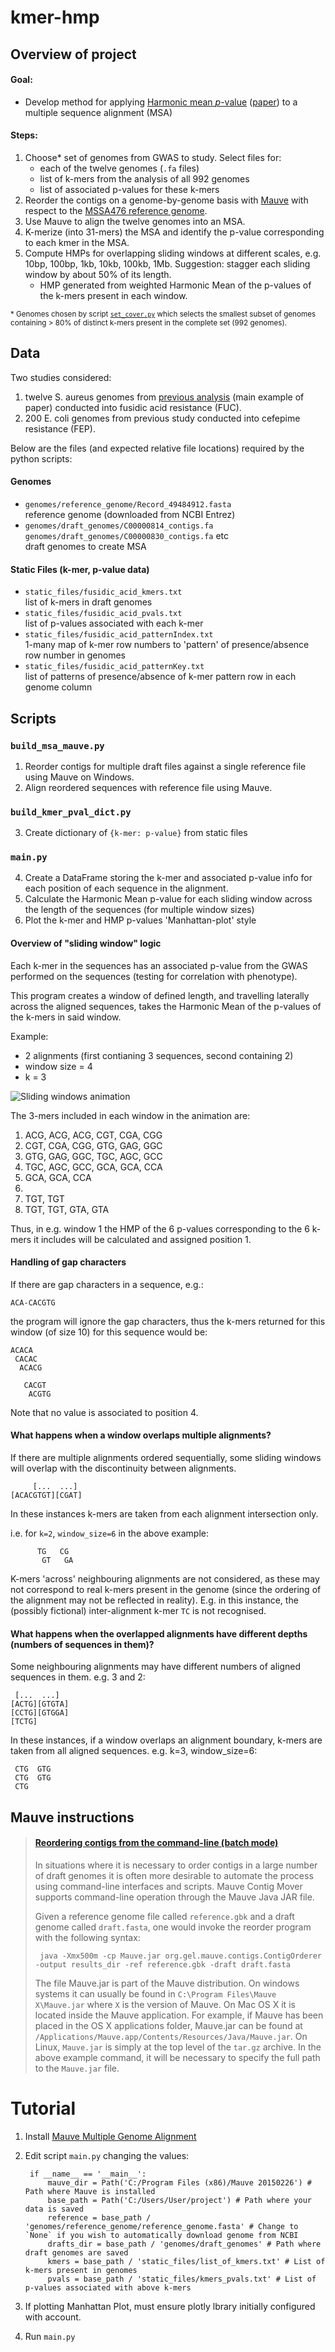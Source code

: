 # kmer-hmp

## Overview of project

#### Goal:

- Develop method for applying [Harmonic mean *p*-value](https://en.wikipedia.org/wiki/Harmonic_mean_p-value) ([paper](https://www.pnas.org/content/116/4/1195)) to a multiple sequence alignment (MSA)

#### Steps:

1. Choose* set of genomes from GWAS to study. Select files for:
    - each of the twelve genomes (`.fa` files)
    - list of k-mers from the analysis of all 992 genomes
    - list of associated p-values for these k-mers
2. Reorder the contigs on a genome-by-genome basis with [Mauve](http://darlinglab.org/mauve/mauve.html) with respect to the [MSSA476 reference genome](https://www.ncbi.nlm.nih.gov/nuccore/BX571857.1).
3. Use Mauve to align the twelve genomes into an MSA.
4. K-merize (into 31-mers) the MSA and identify the p-value corresponding to each kmer in the MSA.
5. Compute HMPs for overlapping sliding windows at different scales, e.g. 10bp, 100bp, 1kb, 10kb, 100kb, 1Mb. Suggestion: stagger each sliding window by about 50% of its length.
    - HMP generated from weighted Harmonic Mean of the p-values of the k-mers present in each window.

<sup>\* Genomes chosen by script [`set_cover.py`](https://github.com/ja-ox/kmer-hmp/tree/master/set-cover) which selects the smallest subset of genomes containing > 80% of distinct k-mers present in the complete set (992 genomes).</sup>

## Data

Two studies considered:
  1. twelve S. aureus genomes from [previous analysis](http://sro.sussex.ac.uk/id/eprint/63252/1/Earle%20SG%202016.pdf) (main example of paper) conducted into fusidic acid resistance (FUC).
  2. 200 E. coli genomes from previous study conducted into cefepime resistance (FEP).
  
Below are the files (and expected relative file locations) required by the python scripts:

#### Genomes
- `genomes/reference_genome/Record_49484912.fasta`    
reference genome (downloaded from NCBI Entrez)
- `genomes/draft_genomes/C00000814_contigs.fa`    
  `genomes/draft_genomes/C00000830_contigs.fa` etc   
draft genomes to create MSA

#### Static Files (k-mer, p-value data)
- `static_files/fusidic_acid_kmers.txt`  
list of k-mers in draft genomes
- `static_files/fusidic_acid_pvals.txt`  
list of p-values associated with each k-mer
- `static_files/fusidic_acid_patternIndex.txt`  
1-many map of k-mer row numbers to 'pattern' of presence/absence row number in genomes
- `static_files/fusidic_acid_patternKey.txt`  
list of patterns of presence/absence of k-mer pattern row in each genome column

## Scripts

### `build_msa_mauve.py`

1. Reorder contigs for multiple draft files against a single reference file using Mauve on Windows.
2. Align reordered sequences with reference file using Mauve.

### `build_kmer_pval_dict.py`

3. Create dictionary of `{k-mer: p-value}` from static files

### `main.py`

4. Create a DataFrame storing the k-mer and associated p-value info for each position of each sequence in the alignment.
5. Calculate the Harmonic Mean p-value for each sliding window across the length of the sequences (for multiple window sizes)
6. Plot the k-mer and HMP p-values 'Manhattan-plot' style

#### Overview of "sliding window" logic

Each k-mer in the sequences has an associated p-value from the GWAS performed on the sequences (testing for correlation with phenotype).

This program creates a window of defined length, and travelling laterally across the aligned sequences, takes the Harmonic Mean of the p-values of the k-mers in said window.

Example:
- 2 alignments (first contianing 3 sequences, second containing 2)
- window size = 4
- k = 3

![Sliding windows animation](https://github.com/ja-ox/kmer-hmp/blob/master/images/sliding_windows_animation.gif)

The 3-mers included in each window in the animation are:

1. ACG, ACG, ACG, CGT, CGA, CGG
2. CGT, CGA, CGG, GTG, GAG, GGC
3. GTG, GAG, GGC, TGC, AGC, GCC
4. TGC, AGC, GCC, GCA, GCA, CCA
5. GCA, GCA, CCA
6.
7. TGT, TGT
8. TGT, TGT, GTA, GTA

Thus, in e.g. window 1 the HMP of the 6 p-values corresponding to the 6 k-mers it includes will be calculated and assigned position 1.
    
#### Handling of gap characters 
    
If there are gap characters in a sequence, e.g.:

    ACA-CACGTG

the program will ignore the gap characters, thus the k-mers returned for this window (of size 10) for this sequence would be:

    ACACA
     CACAC
      ACACG
      
       CACGT
        ACGTG

Note that no value is associated to position 4.

#### What happens when a window overlaps multiple alignments?

If there are multiple alignments ordered sequentially, some sliding windows will overlap with the discontinuity between alignments.

         [...  ...]
    [ACACGTGT][CGAT]

In these instances k-mers are taken from each alignment intersection only.

i.e. for `k=2`, `window_size=6` in the above example:

          TG   CG
           GT   GA

K-mers 'across' neighbouring alignments are not considered, as these may not correspond to real k-mers present in the genome (since the ordering of the alignment may not be reflected in reality). E.g. in this instance, the (possibly fictional) inter-alignment k-mer `TC` is not recognised.

#### What happens when the overlapped alignments have different depths (numbers of sequences in them)?
    
Some neighbouring alignments may have different numbers of aligned sequences in them. e.g. 3 and 2:

     [...  ...]
    [ACTG][GTGTA]
    [CCTG][GTGGA]
    [TCTG]

In these instances, if a window overlaps an alignment boundary, k-mers are taken from all aligned sequences. e.g. k=3, window_size=6:

     CTG  GTG
     CTG  GTG
     CTG


## Mauve instructions

>#### [Reordering contigs from the command-line (batch mode)](http://darlinglab.org/mauve/user-guide/reordering.html) 
>In situations where it is necessary to order contigs in a large number of draft genomes it is often more desirable to automate the process using command-line interfaces and scripts. Mauve Contig Mover supports command-line operation through the Mauve Java JAR file.
>
>Given a reference genome file called `reference.gbk` and a draft genome called `draft.fasta`, one would invoke the reorder program with the following syntax:
>
>      java -Xmx500m -cp Mauve.jar org.gel.mauve.contigs.ContigOrderer -output results_dir -ref reference.gbk -draft draft.fasta
>
>The file Mauve.jar is part of the Mauve distribution. On windows systems it can usually be found in `C:\Program Files\Mauve X\Mauve.jar` where `X` is the version of Mauve. On Mac OS X it is located inside the Mauve application. For example, if Mauve has been placed in the OS X applications folder, Mauve.jar can be found at `/Applications/Mauve.app/Contents/Resources/Java/Mauve.jar`. 
>On Linux, `Mauve.jar` is simply at the top level of the `tar.gz` archive. In the above example command, it will be necessary to specify the full path to the `Mauve.jar` file.

# Tutorial

1. Install [Mauve Multiple Genome Alignment](http://darlinglab.org/mauve/mauve.html)
2. Edit script `main.py` changing the values:

        if __name__ == '__main__':
            mauve_dir = Path('C:/Program Files (x86)/Mauve 20150226') # Path where Mauve is installed
            base_path = Path('C:/Users/User/project') # Path where your data is saved
            reference = base_path / 'genomes/reference_genome/reference_genome.fasta' # Change to `None` if you wish to automatically download genome from NCBI
            drafts_dir = base_path / 'genomes/draft_genomes' # Path where draft genomes are saved
            kmers = base_path / 'static_files/list_of_kmers.txt' # List of k-mers present in genomes
            pvals = base_path / 'static_files/kmers_pvals.txt' # List of p-values associated with above k-mers

3. If plotting Manhattan Plot, must ensure plotly lbrary initially configured with account.
4. Run `main.py`
